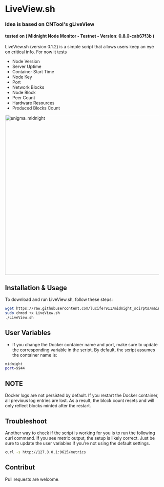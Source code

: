 # LiveView.sh 
### Idea is based on CNTool's gLiveView
#### tested on ( Midnight Node Monitor - Testnet - Version: 0.8.0-cab67f3b )
LiveView.sh (version 0.1.2) is a simple script that allows users keep an eye on critical info. For now it tests
-  Node Version
-  Server Uptime
-  Container Start Time
-  Node Key
-  Port
-  Network Blocks
-  Node Block
-  Peer Count
-  Hardware Resources
-  Produced Blocks Count

 <img width="524" alt="enigma_midnight" src="https://github.com/user-attachments/assets/0832ec21-f765-47c2-a524-f78d5b4147fa" />



## Installation & Usage

To download and run LiveView.sh, follow these steps:

```bash
wget https://raw.githubusercontent.com/lucifer911/midnight_scirpts/main/LiveView.sh
sudo chmod +x LiveView.sh
./LiveView.sh
```
## User Variables
- If you change the Docker container name and port, make sure to update the corresponding variable in the script. By default, the script assumes the container name is:
```bash
midnight
port=9944
```

## NOTE
Docker logs are not persisted by default. If you restart the Docker container, all previous log entries are lost. As a result, the block count resets and will only reflect blocks minted after the restart.

## Troubleshoot
Another way to check if the script is working for you is to run the following curl command. If you see metric output, the setup is likely correct. Just be sure to update the user variables if you’re not using the default settings.
```bash
curl -s http://127.0.0.1:9615/metrics
```
## Contribut
Pull requests are welcome. 


